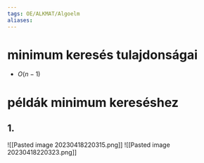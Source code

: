 ```yaml
---
tags: OE/ALKMAT/Algoelm 
aliases:
---
```

# minimum keresés tulajdonságai
- $O(n-1)$
# példák minimum kereséshez
## 1.
![[Pasted image 20230418220315.png]]
![[Pasted image 20230418220323.png]]

